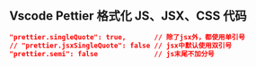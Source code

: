## Vscode Pettier 格式化 JS、JSX、CSS 代码

```json
"prettier.singleQuote": true,	    // 除了jsx外，都使用单引号
// "prettier.jsxSingleQuote": false	// jsx中默认使用双引号
"prettier.semi": false              // js末尾不加分号
```

